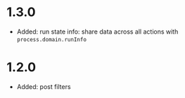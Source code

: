 # 1.3.0
* Added: run state info: share data across all actions with `process.domain.runInfo`

# 1.2.0
* Added: post filters